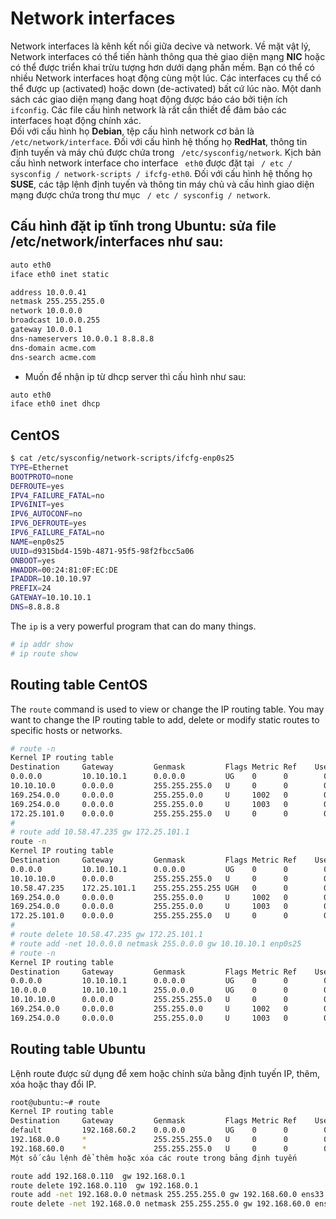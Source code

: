 # Network interfaces
Network interfaces là kênh kết nối giữa decive và network. Về mặt vật lý, Network interfaces có thể tiến hành thông qua thẻ giao diện mạng **NIC** hoặc có thể được triển khai trừu tượng hơn dưới dạng phần mềm. Bạn có thể có nhiều Network interfaces hoạt động cùng một lúc. Các interfaces cụ thể có thể được up (activated) hoặc down (de-activated) bất cứ lúc nào. Một danh sách các giao diện mạng đang hoạt động được báo cáo bởi tiện ích `` ifconfig``. Các file cấu hình network là rất cần thiết để đảm bảo các interfaces hoạt động chính xác.</br>
Đối với cấu hình họ **Debian**, tệp cấu hình network cơ bản là `` /etc/network/interface``. Đối với cấu hình hệ thống họ **RedHat**, thông tin định tuyến và máy chủ được chứa trong `` /etc/sysconfig/network``. Kịch bản cấu hình network interface cho interface `` eth0`` được đặt tại `` / etc / sysconfig / network-scripts / ifcfg-eth0``. Đối với  cấu hình hệ thống họ **SUSE**, các tập lệnh định tuyến và thông tin máy chủ và cấu hình giao diện mạng được chứa trong thư mục `` / etc / sysconfig / network``.

## Cấu hình đặt ip tĩnh trong Ubuntu: sửa file /etc/network/interfaces như sau:
```sh
auto eth0
iface eth0 inet static

address 10.0.0.41
netmask 255.255.255.0
network 10.0.0.0
broadcast 10.0.0.255
gateway 10.0.0.1
dns-nameservers 10.0.0.1 8.8.8.8
dns-domain acme.com
dns-search acme.com
```
- Muốn để nhận ip từ dhcp server thì cấu hình như sau:
```sh
auto eth0
iface eth0 inet dhcp
```
## CentOS
```sh
$ cat /etc/sysconfig/network-scripts/ifcfg-enp0s25
TYPE=Ethernet
BOOTPROTO=none
DEFROUTE=yes
IPV4_FAILURE_FATAL=no
IPV6INIT=yes
IPV6_AUTOCONF=no
IPV6_DEFROUTE=yes
IPV6_FAILURE_FATAL=no
NAME=enp0s25
UUID=d9315bd4-159b-4871-95f5-98f2fbcc5a06
ONBOOT=yes
HWADDR=00:24:81:0F:EC:DE
IPADDR=10.10.10.97
PREFIX=24
GATEWAY=10.10.10.1
DNS=8.8.8.8
```
The ``ip`` is a very powerful program that can do many things.
```sh
# ip addr show
# ip route show
```

## Routing table CentOS

The ``route`` command is used to view or change the IP routing table. You may want to change the IP routing table to add, delete or modify static routes to specific hosts or networks.
```sh
# route -n
Kernel IP routing table
Destination     Gateway         Genmask         Flags Metric Ref    Use Iface
0.0.0.0         10.10.10.1      0.0.0.0         UG    0      0        0 enp0s25
10.10.10.0      0.0.0.0         255.255.255.0   U     0      0        0 enp0s25
169.254.0.0     0.0.0.0         255.255.0.0     U     1002   0        0 enp48s0
169.254.0.0     0.0.0.0         255.255.0.0     U     1003   0        0 enp0s25
172.25.101.0    0.0.0.0         255.255.255.0   U     0      0        0 enp48s0
# 
# route add 10.58.47.235 gw 172.25.101.1
route -n
Kernel IP routing table
Destination     Gateway         Genmask         Flags Metric Ref    Use Iface
0.0.0.0         10.10.10.1      0.0.0.0         UG    0      0        0 enp0s25
10.10.10.0      0.0.0.0         255.255.255.0   U     0      0        0 enp0s25
10.58.47.235    172.25.101.1    255.255.255.255 UGH   0      0        0 enp48s0
169.254.0.0     0.0.0.0         255.255.0.0     U     1002   0        0 enp48s0
169.254.0.0     0.0.0.0         255.255.0.0     U     1003   0        0 enp0s25
172.25.101.0    0.0.0.0         255.255.255.0   U     0      0        0 enp48s0
# 
# route delete 10.58.47.235 gw 172.25.101.1
# route add -net 10.0.0.0 netmask 255.0.0.0 gw 10.10.10.1 enp0s25
# route -n
Kernel IP routing table
Destination     Gateway         Genmask         Flags Metric Ref    Use Iface
0.0.0.0         10.10.10.1      0.0.0.0         UG    0      0        0 enp0s25
10.0.0.0        10.10.10.1      255.0.0.0       UG    0      0        0 enp0s25
10.10.10.0      0.0.0.0         255.255.255.0   U     0      0        0 enp0s25
169.254.0.0     0.0.0.0         255.255.0.0     U     1002   0        0 enp48s0
169.254.0.0     0.0.0.0         255.255.0.0     U     1003   0        0 enp0s25
```
## Routing table Ubuntu

Lệnh route được sử dụng để xem hoặc chỉnh sửa bằng định tuyến IP, thêm, xóa hoặc thay đổi IP.
```sh
root@ubuntu:~# route
Kernel IP routing table
Destination     Gateway         Genmask         Flags Metric Ref    Use Iface
default         192.168.60.2    0.0.0.0         UG    0      0        0 ens33
192.168.0.0     *               255.255.255.0   U     0      0        0 ens32
192.168.60.0    *               255.255.255.0   U     0      0        0 ens33
Một số câu lệnh để thêm hoặc xóa các route trong bảng định tuyến

route add 192.168.0.110  gw 192.168.0.1
route delete 192.168.0.110  gw 192.168.0.1
route add -net 192.168.0.0 netmask 255.255.255.0 gw 192.168.60.0 ens33
route delete -net 192.168.0.0 netmask 255.255.255.0 gw 192.168.60.0 ens33
```
